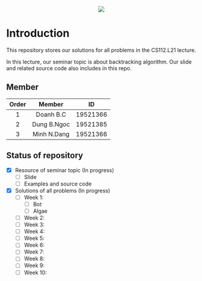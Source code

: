 <p align="center">
  <img src="https://i.imgur.com/OWGy2Fs.png">
</p>

# Introduction

This repository stores our solutions for all problems in the CS112.L21 lecture.

In this lecture, our seminar topic is about backtracking algorithm. Our slide and related source code also includes in this repo.

## Member

|Order|    Member     |  ID  |
|:----:| :-------------: | :-----: |
|1|    Doanh B.C     |  19521366  |
|2|    Dung B.Ngoc     |  19521385  |
|3|    Minh N.Dang     |  19521366  |

## Status of repository

- [x] Resource of seminar topic (In progress)
    - [ ] Slide
    - [ ] Examples and source code
- [x] Solutions of all problems (In progress)
    - [ ] Week 1:
        - [ ] Bot
        - [ ] Algae
    - [ ] Week 2:
    - [ ] Week 3:
    - [ ] Week 4:
    - [ ] Week 5:
    - [ ] Week 6:
    - [ ] Week 7:
    - [ ] Week 8:
    - [ ] Week 9:
    - [ ] Week 10:
